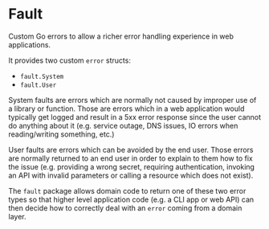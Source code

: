 # Fault

Custom Go errors to allow a richer error handling experience in web applications.

It provides two custom `error` structs:

- `fault.System`
- `fault.User`

System faults are errors which are normally not caused by improper use of a library or function. Those are errors which in a web application would typically get logged and result in a 5xx error response since the user cannot do anything about it (e.g. service outage, DNS issues, IO errors when reading/writing something, etc.)

User faults are errors which can be avoided by the end user. Those errors are normally returned to an end user in order to explain to them how to fix the issue (e.g. providing a wrong secret, requiring authentication, invoking an API with invalid parameters or calling a resource which does not exist).

The `fault` package allows domain code to return one of these two error types so that higher level application code (e.g. a CLI app or web API) can then decide how to correctly deal with an `error` coming from a domain layer.
